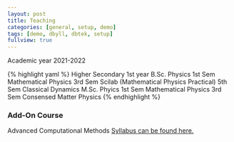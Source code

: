 ```yaml
---
layout: post
title: Teaching
categories: [general, setup, demo]
tags: [demo, dbyll, dbtek, setup]
fullview: true
---
```

Academic year 2021-2022

{% highlight yaml %}
Higher Secondary
  1st year
B.Sc. Physics
  1st Sem Mathematical Physics
  3rd Sem Scilab (Mathematical Physics Practical)
  5th Sem Classical Dynamics
M.Sc. Phyics
  1st Sem Mathematical Physics
  3rd Sem Consensed Matter Physics
{% endhighlight %}

### Add-On Course
<a class="btn btn-default">Advanced Computational Methods</a>
<a class="btn btn-default" href="https://github.com/sanatgogoi/sanatgogoi.github.io">Syllabus can be found here.</a>
